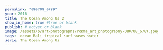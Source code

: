 ```yaml
---
permalink: "080708_6789"
year: 2016
title: The Ocean Among Us 2
show_in_home: true #true or blank
publish: # notyet or blank
image: /assets/p/art-photographs/rokma_art_photography-080708_6789.jpeg
tags:  ocean Bali tropical surf waves water
serie: The Ocean Among Us
---
```

